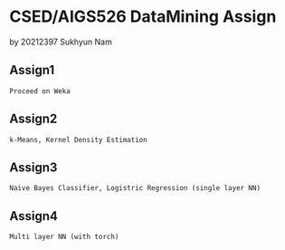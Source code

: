 # CSED/AIGS526 DataMining Assign
by 20212397 Sukhyun Nam

## Assign1
```
Proceed on Weka
```

## Assign2
```
k-Means, Kernel Density Estimation
```

## Assign3
```
Naive Bayes Classifier, Logistric Regression (single layer NN)
```

## Assign4
```
Multi layer NN (with torch)
```

